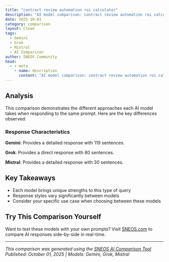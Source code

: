 ```yaml
---
title: "contract review automation roi calculator"
description: "AI model comparison: contract review automation roi calculator..."
date: 2025-10-01
category: comparison
layout: Clean
tags:
  - Gemini
  - Grok
  - Mistral
  - AI Comparison
author: SNEOS Community
head:
  - - meta
    - name: description
      content: "AI model comparison: contract review automation roi calculator..."
---
```


<ChatComparison
  title="contract review automation roi calculator"
  prompt="contract review automation roi calculator"
  :responses='{
    "Gemini": "Okay, let\u0027s break down the elements of a contract review automation ROI calculator and how you can build one, along with factors to consider for accuracy.  I\u0027ll provide a framework you can adapt.\n\n**I. Core Components of a Contract Review Automation ROI Calculator**\n\nThe core principle is comparing the **costs of the automation system** to the **benefits (or savings) it provides.**\n\nHere\u0027s a breakdown of the components:\n\n**A.  Costs (Investment)**\n\n*   **1. Software Costs:**\n    *   **Subscription Fees:** Monthly or annual fees for the contract review automation platform.  Consider different tiers and pricing models (e.g., per-user, per-contract, flat rate).\n        *   **Initial Setup/Implementation Fees:** One-time costs for onboarding, training, and initial configuration.\n        *   **Customization/Integration Costs:**  Expenses related to tailoring the software to your specific needs and integrating it with your existing systems (CRM, CLM, etc.).  This can be significant.\n        *   **Data Migration Costs:** Costs associated with transferring existing contract data into the new system.\n    *   **Hardware (If Applicable):**  While most solutions are cloud-based, consider server costs if you\u0027re deploying on-premise.\n*   **2.  Internal Labor Costs (Implementation and Ongoing):**\n    *   **Project Management Time:**  Time spent by internal staff managing the implementation project.\n    *   **Legal Team Time (Implementation):** Time lawyers spend reviewing the software, configuring rules, and providing feedback.\n    *   **IT Team Time (Implementation \u0026 Integration):**  Time spent by IT staff on integration, security, and maintenance.\n    *   **Training Time:**  Time spent training employees on how to use the new system.\n    *   **Ongoing Maintenance/Administration:**  Time spent by staff on system updates, rule adjustments, and user support.\n*   **3.  Other Costs:**\n    *   **Consulting Fees (Optional):**  If you hire consultants to help with implementation or optimization.\n    *   **Training Materials (Optional):**  Creating custom training materials.\n    *   **Downtime Costs (Potential):**  Account for any potential disruption to workflow during implementation.\n\n**B. Benefits (Savings/Gains)**\n\n*   **1.  Reduced Legal Review Time:**  The biggest potential benefit.  Estimate how much time the automation saves per contract.\n    *   **Average Time Saved Per Contract:**  (Estimate in hours/minutes) *Important: This needs to be a realistic estimate.*  Consider different contract types. Some will have more savings than others.  Pilot tests can help.\n    *   **Number of Contracts Reviewed Per Year:**  Your annual contract volume.\n    *   **Hourly Rate of Legal Reviewers:** Fully burdened cost (salary \u002B benefits \u002B overhead).  This can vary significantly depending on seniority and location.\n    *   **Time Saved = Average Time Saved Per Contract * Number of Contracts Reviewed Per Year**\n    *   **Cost Savings = Time Saved * Hourly Rate of Legal Reviewers**\n\n*   **2.  Reduced Contract Cycle Time:** Faster turnaround leads to faster deals and revenue.\n    *   **Average Reduction in Contract Cycle Time:** (Estimate in days)\n    *   **Value of Faster Deals:**  (This is harder to quantify but important). How much more revenue can you generate by closing deals faster?  Consider the interest rate of capital.\n    *   **Number of Contracts Affected:**  The number of contracts where a faster cycle time makes a difference.\n\n*   **3.  Improved Contract Compliance \u0026 Reduced Risk:**  Automation can help identify and mitigate risks, leading to fewer disputes, penalties, and legal issues.\n    *   **Potential Cost of Non-Compliance:**  Estimate the potential financial impact of compliance failures (fines, lawsuits, etc.).\n    *   **Probability of Non-Compliance (Without Automation):**  Estimate the likelihood of a compliance issue occurring without automation.\n    *   **Probability of Non-Compliance (With Automation):**  Estimate the reduced likelihood of a compliance issue occurring *with* automation.\n    *   **Risk Reduction = (Probability Without - Probability With) * Potential Cost of Non-Compliance**\n\n*   **4.  Increased Contract Volume Handling:**  Automation may allow you to handle more contracts with the same resources.\n    *   **Increased Contract Volume:**  Estimate the percentage increase in contract volume you can handle.\n    *   **Revenue Generated from Increased Volume:**  Calculate the revenue generated from handling the additional contracts.\n    *   **Cost of Handling Incremental Volume without automation**\n\n*   **5. Reduced Errors:**\n    *   **Average Cost of Errors per Contract:** Calculate the error cost.\n    *   **Error percentage without automation:**\n    *   **Error percentage with automation:**\n\n*   **6. Improved Negotiation Position:**\n\n*   **7. Increased Employee Satisfaction**\n\n*   **8. Better data analysis**\n\n**II. Building the Calculator (Example Structure)**\n\nYou can create this calculator in a spreadsheet (Excel, Google Sheets) or use a dedicated ROI calculator tool (if one is offered by a vendor).  Here\u0027s a basic example:\n\n| **Category**          | **Item**                                       | **Assumptions/Inputs**                                                                                                                                                                | **Calculated Value**                | **Notes**                                                                                                                                                                   |\n| ----------------------- | --------------------------------------------- | --------------------------------------------------------------------------------------------------------------------------------------------------------------------------------------- | ---------------------------------- | --------------------------------------------------------------------------------------------------------------------------------------------------------------------------- |\n| **Costs**             |                                                 |                                                                                                                                                                                       |                                    |                                                                                                                                                                            |\n| Software              | Subscription Fee (Annual)                       | $X                                                                                                                                                                                  | $X                                |  Consider volume tiers if applicable.                                                                                                                                        |\n|                       | Implementation Fee                              | $Y                                                                                                                                                                                  | $Y                                |                                                                                                                                                                            |\n|                       | Integration Costs                               | $Z                                                                                                                                                                                  | $Z                                |                                                                                                                                                                            |\n| Internal Labor        | Project Management Time (Hours)                 | A hours                                                                                                                                                                               | (A * Hourly Rate)                  | Estimate hours required for project management, multiplied by the burdened hourly rate of the project manager.                                                              |\n|                       | Legal Team Time (Implementation) (Hours)        | B hours                                                                                                                                                                               | (B * Legal Hourly Rate)           |                                                                                                                                                                            |\n|                       | IT Team Time (Hours)                            | C hours                                                                                                                                                                               | (C * IT Hourly Rate)              |                                                                                                                                                                            |\n| **Benefits**          |                                                 |                                                                                                                                                                                       |                                    |                                                                                                                                                                            |\n| Reduced Review Time | Average Time Saved Per Contract (Hours)      | D hours                                                                                                                                                                               |                                    | Enter the estimated average time saved per contract due to automation.                                                                                                         |\n|                       | Number of Contracts Reviewed Per Year         | E                                                                                                                                                                                   |                                    | Enter the total number of contracts reviewed annually.                                                                                                                        |\n|                       | Legal Reviewer Hourly Rate                      | $F                                                                                                                                                                                  |                                    | Enter the fully burdened hourly rate of the legal reviewers.                                                                                                                |\n|                       | **Total Time Saved (Hours)**                     |                                                                                                                                                                                       | D * E                              |                                                                                                                                                                            |\n|                       | **Cost Savings from Review Time**                 |                                                                                                                                                                                       | (D * E) * F                         |                                                                                                                                                                            |\n| Reduced Cycle Time   | Average Reduction in Contract Cycle Time (Days) | G days                                                                                                                                                                              |                                    | Enter the average reduction in contract cycle time due to automation.                                                                                                          |\n|                       | Value of Faster Deals (per deal)                 | $H                                                                                                                                                                                  |                                    | Enter the estimated value gained from closing deals faster.  This is often difficult to quantify.                                                                        |\n|                       | Number of Contracts Affected                    | I                                                                                                                                                                                   |                                    | Enter the number of contracts where faster cycle time is significant.                                                                                                          |\n|                       | **Value from Reduced Cycle Time**                |                                                                                                                                                                                       | G * H * I                         |                                                                                                                                                                            |\n| Reduced Risk         | Potential Cost of Non-Compliance                 | $J                                                                                                                                                                                  |                                    | Enter the potential cost of a non-compliance event.                                                                                                                           |\n|                       | Probability of Non-Compliance (Without)       | K%                                                                                                                                                                                  |                                    | Enter the estimated probability of non-compliance without automation.                                                                                                         |\n|                       | Probability of Non-Compliance (With)          | L%                                                                                                                                                                                  |                                    | Enter the estimated probability of non-compliance with automation.                                                                                                            |\n|                       | **Risk Reduction**                               |                                                                                                                                                                                       | (K - L) * J                       |                                                                                                                                                                            |\n| **ROI Calculation**   |                                                 |                                                                                                                                                                                       |                                    |                                                                                                                                                                            |\n|                       | **Total Costs**                                  |                                                                                                                                                                                       | Sum of all cost items              |                                                                                                                                                                            |\n|                       | **Total Benefits**                               |                                                                                                                                                                                       | Sum of all benefit items           |                                                                                                                                                                            |\n|                       | **Net Benefit**                                |                                                                                                                                                                                       | Total Benefits - Total Costs       |                                                                                                                                                                            |\n|                       | **ROI (%)**                                    |                                                                                                                                                                                       | ((Total Benefits - Total Costs) / Total Costs) * 100 | Higher is better.  Indicates the percentage return on your investment.                                                                                                       |\n|                       | **Payback Period (Years)**                       |                                                                                                                                                                                       | Total Costs / (Annual Net Benefit)  |  Estimates how long it takes for the benefits to offset the initial investment.                                                                                           |\n\n**III. Important Considerations for Accuracy**\n\n*   **Realistic Estimates:**  The accuracy of your ROI calculation depends heavily on the accuracy of your assumptions. Don\u0027t inflate the benefits or underestimate the costs. Be conservative.\n*   **Pilot Testing:**  Conduct a pilot test with a small subset of contracts to get real-world data on time savings and error reduction. This is invaluable.\n*   **Contract Type Segmentation:**  Recognize that the benefits will vary depending on the type of contract.  Segment your contracts (e.g., NDAs, sales agreements, vendor agreements) and estimate the time savings for each segment.\n*   **Long-Term View:**  Consider the long-term benefits. Contract review automation can improve over time as the system learns and your team becomes more proficient.  Calculate ROI over 3-5 years.\n*   **Qualitative Benefits:**  Don\u0027t ignore the qualitative benefits, even if they\u0027re hard to quantify. Improved compliance, reduced stress for legal teams, and better data insights are all valuable.  Mention these in your presentation, even if they aren\u0027t in the numerical calculation.\n*   **Sensitivity Analysis:**  Perform a sensitivity analysis.  Change your key assumptions (e.g., time savings, hourly rate) to see how the ROI changes.  This helps you understand the potential range of outcomes.\n*   **Ongoing Monitoring:**  Track the actual results after implementation.  Compare your actual results to your initial ROI projection and make adjustments as needed.\n*   **Specific Vendor Demos \u0026 Trials:** Get demos and trial periods from potential vendors. This will give you a better feel for how the software works and the potential time savings.\n*    **Gather data:** Gather as much data from your team and vendors.\n*    **Avoid generalisations:** Don\u0027t use generalisations. Do as much specific estimates as possible.\n\n**IV. Example Scenario and Calculation**\n\nLet\u0027s say you\u0027re a company that reviews 1,000 contracts per year.\n\n*   **Costs:**\n    *   Software Subscription: $20,000/year\n    *   Implementation: $5,000\n    *   Internal Labor (Implementation): $10,000\n    *   Total Costs (Year 1): $35,000\n    *   Total Costs (Year 2\u002B): $20,000\n\n*   **Benefits:**\n    *   Average Time Saved Per Contract: 2 hours\n    *   Legal Reviewer Hourly Rate: $150\n    *   Cost Savings from Review Time: 1,000 * 2 * $150 = $300,000\n    *   Risk Reduction: $50,000\n    *   Total Benefits: $350,000\n\n*   **ROI (Year 1):** (($350,000 - $35,000) / $35,000) * 100 = 900%\n*   **ROI (Year 2\u002B):** (($350,000 - $20,000) / $20,000) * 100 = 1650%\n*   **Payback Period:**  Less than 1 month! (Highly simplified, but illustrates the potential)\n\n**V.  Key Questions to Ask Vendors**\n\n*   \u0022What is the average time savings that your customers experience?\u0022 (Get concrete examples and case studies).\n*   \u0022What types of integrations do you offer?\u0022\n*   \u0022Can you provide a customized ROI analysis based on our specific needs?\u0022\n*   \u0022Do you offer a pilot program or free trial?\u0022\n*   \u0022What kind of training and support do you provide?\u0022\n*   \u0022Can I speak with existing customers who have similar contract volumes?\u0022\n*   \u0022Can you show me the contract type and time taken comparison?\u0022\n*   \u0022Is this software constantly being updated and improved?\u0022\n\nBy carefully considering these factors and building a detailed ROI calculator, you can make a more informed decision about whether contract review automation is right for your organization. Remember to continually refine your assumptions and track your results to ensure that you\u0027re realizing the expected benefits. Good luck!\n",
    "Grok": "Creating an ROI (Return on Investment) calculator for contract review automation involves identifying the costs, savings, and benefits associated with implementing automation tools for contract review processes. This calculator can help businesses understand the financial impact of adopting such technology (like AI-powered contract analysis tools or software) compared to manual processes. Below is a step-by-step guide to building an ROI calculator for contract review automation, including key metrics, formulas, and an example.\n\n---\n\n### **Steps to Build a Contract Review Automation ROI Calculator**\n\n1. **Identify Key Metrics and Inputs**\n   To calculate ROI, you need to collect data on costs, time, and efficiency. Key inputs include:\n   - **Current Costs (Manual Process):**\n     - Number of contracts reviewed per year.\n     - Average time spent per contract review (in hours).\n     - Average hourly rate of employees performing contract reviews.\n     - Error rate or cost of errors in manual reviews (e.g., missed clauses, legal disputes).\n   - **Automation Costs:**\n     - Cost of the contract review automation tool (e.g., subscription fees, one-time purchase, or licensing fees).\n     - Implementation costs (e.g., training, setup, integration).\n   - **Savings and Benefits (Automation):**\n     - Reduction in time spent per contract review.\n     - Reduction in error rate or associated costs.\n     - Increase in the number of contracts that can be reviewed (scalability).\n     - Improved compliance or risk mitigation (optional qualitative benefit).\n\n2. **Define the ROI Formula**\n   ROI is generally calculated as:\n   \u0060\u0060\u0060\n   ROI (%) = [(Total Savings or Benefits - Total Costs of Automation) / Total Costs of Automation] \u00D7 100\n   \u0060\u0060\u0060\n\n   Additionally, you can calculate:\n   - **Time Savings (in hours or cost).**\n   - **Payback Period (time to recover investment).**\n\n3. **Break Down Costs and Savings**\n   - **Manual Process Cost (Baseline):**\n     \u0060\u0060\u0060\n     Manual Cost = (Number of Contracts per Year) \u00D7 (Average Time per Contract in Hours) \u00D7 (Hourly Rate)\n     \u0060\u0060\u0060\n   - **Automation Cost:**\n     \u0060\u0060\u0060\n     Automation Cost = Software Subscription/License Fee \u002B Implementation/Training Costs\n     \u0060\u0060\u0060\n   - **Time Savings Cost:**\n     \u0060\u0060\u0060\n     Time Savings Cost = (Time Saved per Contract in Hours) \u00D7 (Number of Contracts per Year) \u00D7 (Hourly Rate)\n     \u0060\u0060\u0060\n   - **Error Reduction Savings (Optional):**\n     Estimate the cost of errors in manual reviews (e.g., legal fees, penalties) and the percentage reduction due to automation.\n\n4. **Build a Simple Calculator Structure**\n   Use a spreadsheet (e.g., Excel or Google Sheets) or a custom tool to input data and calculate results. Below is a sample structure:\n\n   | **Input/Output**                        | **Value**         | **Formula/Description**                              |\n   |-----------------------------------------|-------------------|-----------------------------------------------------|\n   | Number of Contracts per Year            | 500              | User Input                                          |\n   | Avg. Time per Contract (Manual, Hours)  | 2                | User Input                                          |\n   | Avg. Hourly Rate of Reviewer ($)        | 50               | User Input                                          |\n   | Total Manual Cost ($)                   | 50,000           | = Contracts \u00D7 Time per Contract \u00D7 Hourly Rate       |\n   | Avg. Time per Contract (Automated, Hours)| 0.5             | User Input (post-automation)                        |\n   | Time Saved per Contract (Hours)         | 1.5              | = Manual Time - Automated Time                      |\n   | Total Time Savings Cost ($)             | 37,500           | = Time Saved per Contract \u00D7 Contracts \u00D7 Hourly Rate |\n   | Automation Software Cost ($)            | 10,000           | User Input (annual cost)                            |\n   | Implementation Cost ($)                 | 2,000            | User Input (one-time or annual)                     |\n   | Total Automation Cost ($)               | 12,000           | = Software Cost \u002B Implementation Cost               |\n   | Net Savings ($)                         | 25,500           | = Total Time Savings Cost - Total Automation Cost   |\n   | ROI (%)                                 | 212.5%           | = (Net Savings / Total Automation Cost) \u00D7 100       |\n   | Payback Period (Months)                 | 5.6              | = (Total Automation Cost / Net Savings) \u00D7 12        |\n\n5. **Add Qualitative Benefits (Optional)**\n   While ROI focuses on financial returns, consider adding non-monetary benefits to justify the investment:\n   - Improved accuracy and reduced legal risks.\n   - Faster contract turnaround time (improved business agility).\n   - Employee satisfaction (less repetitive work).\n   - Scalability to handle more contracts without hiring additional staff.\n\n6. **Example Scenario**\n   Let\u2019s assume a mid-sized company reviews 500 contracts annually. Here\u2019s how the numbers might look:\n   - Manual Process: 2 hours per contract at $50/hour = $50,000/year.\n   - Automation: Reduces time to 0.5 hours per contract, saving 1.5 hours per contract = $37,500 in labor savings.\n   - Automation Tool Cost: $10,000/year \u002B $2,000 implementation = $12,000.\n   - Net Savings: $37,500 - $12,000 = $25,500.\n   - ROI: ($25,500 / $12,000) \u00D7 100 = **212.5%**.\n   - Payback Period: ($12,000 / $25,500) \u00D7 12 = ~**5.6 months**.\n\n---\n\n### **Key Considerations for Accuracy**\n- **Data Accuracy:** Ensure the inputs (time, costs, error rates) are realistic and based on historical data or benchmarks.\n- **Scalability:** Factor in growth in contract volume over time, as automation often provides greater savings with scale.\n- **Hidden Costs:** Account for potential hidden costs like software updates, maintenance, or additional training.\n- **Vendor Comparison:** If evaluating multiple tools, compare their pricing, features, and expected time savings to refine ROI projections.\n- **Intangible Benefits:** While harder to quantify, risk reduction and improved decision-making can significantly impact long-term value.\n\n---\n\n### **Tools to Build and Share the Calculator**\n- **Excel/Google Sheets:** Create a simple spreadsheet with the structure above. Use formulas to automate calculations and allow users to input their data.\n- **Online Calculators:** Use platforms like Calculoid or custom web development to create an interactive ROI calculator for your website.\n- **Visualization:** Add charts (e.g., cost savings over time or payback period) to make the results more digestible for stakeholders.\n\n---\n\n### **Sample Use Case for Stakeholders**\nIf you\u2019re presenting this to management or a client, focus on both numbers and narrative:\n- **Financial Impact:** Highlight the ROI percentage (e.g., 212.5%) and payback period (e.g., 5.6 months).\n- **Efficiency Gains:** Emphasize time saved and capacity to handle more contracts.\n- **Risk Mitigation:** Discuss how automation reduces costly errors and improves compliance.\n\n---\n\nBy following this framework, you can build a tailored ROI calculator for contract review automation that helps justify the investment and demonstrates tangible value to your organization or clients. If you\u2019d like a specific template (e.g., Excel file) or further customization, let me know!",
    "Mistral": "Creating a Return on Investment (ROI) calculator for contract review automation involves several steps. The goal is to quantify the benefits and costs associated with implementing an automated contract review system. Here\u2019s a step-by-step guide to building an ROI calculator:\n\n### Step 1: Define Key Metrics\nIdentify the key metrics that will be used to calculate ROI. These might include:\n- **Time Savings**: Reduction in time spent on contract review.\n- **Cost Savings**: Reduction in labor costs, legal fees, and other expenses.\n- **Error Reduction**: Decrease in errors and associated costs.\n- **Increased Efficiency**: Faster turnaround times for contract reviews.\n- **Compliance**: Improved compliance with regulatory requirements.\n\n### Step 2: Gather Data\nCollect data on the current state of contract review processes, including:\n- **Current Time Spent**: Average time spent on contract review.\n- **Current Costs**: Labor costs, legal fees, and other expenses.\n- **Error Rate**: Current rate of errors in contract review.\n- **Compliance Issues**: Number of compliance issues encountered.\n\n### Step 3: Estimate Benefits\nEstimate the benefits of implementing contract review automation:\n- **Time Savings**: Estimate the reduction in time spent on contract review.\n- **Cost Savings**: Estimate the reduction in labor costs, legal fees, and other expenses.\n- **Error Reduction**: Estimate the decrease in errors and associated costs.\n- **Increased Efficiency**: Estimate the improvement in turnaround times.\n- **Compliance**: Estimate the reduction in compliance issues.\n\n### Step 4: Estimate Costs\nEstimate the costs associated with implementing contract review automation:\n- **Software Costs**: Initial purchase cost, subscription fees, etc.\n- **Implementation Costs**: Setup, training, and integration costs.\n- **Maintenance Costs**: Ongoing maintenance and support costs.\n\n### Step 5: Calculate ROI\nUse the following formula to calculate ROI:\n\\[ \\text{ROI} = \\left( \\frac{\\text{Benefits} - \\text{Costs}}{\\text{Costs}} \\right) \\times 100 \\]\n\n### Example Calculation\nLet\u2019s go through an example calculation:\n\n#### Current State\n- **Time Spent**: 10 hours per contract\n- **Labor Costs**: $50 per hour\n- **Legal Fees**: $100 per contract\n- **Error Rate**: 5%\n- **Compliance Issues**: 2 per month\n\n#### Estimated Benefits\n- **Time Savings**: 5 hours per contract\n- **Cost Savings**: $250 per contract (5 hours * $50/hour)\n- **Error Reduction**: 2%\n- **Compliance Issues**: 1 per month\n\n#### Estimated Costs\n- **Software Costs**: $10,000\n- **Implementation Costs**: $5,000\n- **Maintenance Costs**: $2,000 per year\n\n#### Calculation\n1. **Annual Benefits**:\n   - **Time Savings**: 5 hours * $50/hour * 100 contracts/year = $25,000\n   - **Legal Fees Savings**: $100 * 100 contracts/year = $10,000\n   - **Error Reduction Savings**: Assume $1,000 per error * 3% reduction * 100 contracts/year = $3,000\n   - **Compliance Savings**: Assume $500 per issue * 12 issues/year = $6,000\n\n   Total Annual Benefits = $25,000 \u002B $10,000 \u002B $3,000 \u002B $6,000 = $44,000\n\n2. **Annual Costs**:\n   - **Software Costs**: $10,000 (one-time)\n   - **Implementation Costs**: $5,000 (one-time)\n   - **Maintenance Costs**: $2,000 per year\n\n   Total Annual Costs = $2,000 (recurring) \u002B $15,000 (one-time)\n\n3. **ROI Calculation**:\n   - **First Year**:\n     \\[ \\text{ROI} = \\left( \\frac{44,000 - (15,000 \u002B 2,000)}{15,000 \u002B 2,000} \\right) \\times 100 = \\left( \\frac{44,000 - 17,000}{17,000} \\right) \\times 100 = 158.82\\% \\]\n\n   - **Subsequent Years**:\n     \\[ \\text{ROI} = \\left( \\frac{44,000 - 2,000}{2,000} \\right) \\times 100 = 2100\\% \\]\n\n### Step 6: Create the ROI Calculator\nDevelop a tool (e.g., an Excel spreadsheet or a web-based calculator) that allows users to input their data and automatically calculates the ROI based on the above steps.\n\n### Example Tool\n1. **Input Fields**:\n   - Current time spent per contract\n   - Current labor costs per hour\n   - Current legal fees per contract\n   - Current error rate\n   - Current compliance issues per month\n   - Estimated time savings per contract\n   - Estimated cost savings per contract\n   - Estimated error reduction\n   - Estimated compliance issues reduction\n   - Software costs\n   - Implementation costs\n   - Maintenance costs\n\n2. **Output Fields**:\n   - Annual Benefits\n   - Annual Costs\n   - ROI for the first year\n   - ROI for subsequent years\n\nBy following these steps, you can create a comprehensive ROI calculator for contract review automation that helps organizations understand the financial impact of implementing such a system."
  }'
  published-date="21:09"
/>

## Analysis

This comparison demonstrates the different approaches each AI model takes when responding to the same prompt. Here are the key differences observed:

### Response Characteristics

**Gemini**: Provides a detailed response with 119 sentences. 

**Grok**: Provides a direct response with 80 sentences. 

**Mistral**: Provides a detailed response with 30 sentences. 

## Key Takeaways

- Each model brings unique strengths to this type of query
- Response styles vary significantly between models
- Consider your specific use case when choosing between these models

## Try This Comparison Yourself

Want to test these models with your own prompts? Visit [SNEOS.com](https://sneos.com) to compare AI responses side-by-side in real-time.

---

*This comparison was generated using the [SNEOS AI Comparison Tool](https://sneos.com)*
*Published: October 01, 2025 | Models: Gemini, Grok, Mistral*

